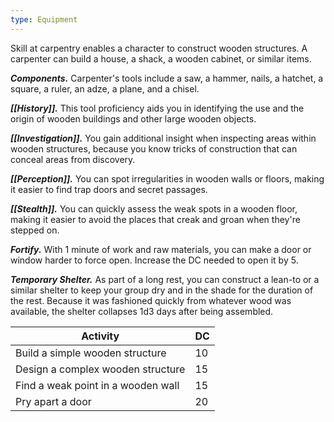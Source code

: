 ```yaml
---
type: Equipment
---
```

Skill at carpentry enables a character to construct wooden structures. A carpenter can build a house, a shack, a wooden cabinet, or similar items.

**_Components._** Carpenter's tools include a saw, a hammer, nails, a hatchet, a square, a ruler, an adze, a plane, and a chisel.

**_[[History]]._** This tool proficiency aids you in identifying the use and the origin of wooden buildings and other large wooden objects.

**_[[Investigation]]._** You gain additional insight when inspecting areas within wooden structures, because you know tricks of construction that can conceal areas from discovery.

**_[[Perception]]._** You can spot irregularities in wooden walls or floors, making it easier to find trap doors and secret passages.

**_[[Stealth]]._** You can quickly assess the weak spots in a wooden floor, making it easier to avoid the places that creak and groan when they're stepped on.

**_Fortify._** With 1 minute of work and raw materials, you can make a door or window harder to force open. Increase the DC needed to open it by 5.

**_Temporary Shelter._** As part of a long rest, you can construct a lean-to or a similar shelter to keep your group dry and in the shade for the duration of the rest. Because it was fashioned quickly from whatever wood was available, the shelter collapses 1d3 days after being assembled.

|Activity|DC|
|---|---|
|Build a simple wooden structure|10|
|Design a complex wooden structure|15|
|Find a weak point in a wooden wall|15|
|Pry apart a door|20|